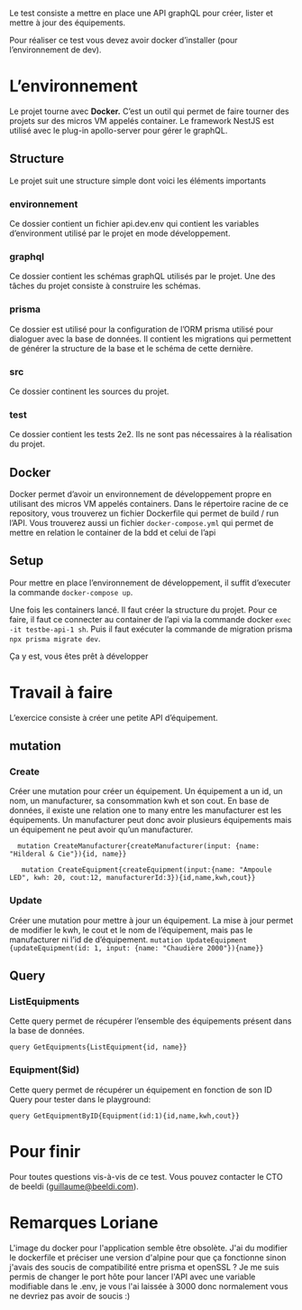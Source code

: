 Le test consiste a mettre en place une API graphQL pour créer, lister et mettre à jour des équipements.

Pour réaliser ce test vous devez avoir docker d’installer (pour l’environnement de dev).

# L’environnement

Le projet tourne avec **Docker.** C’est un outil qui permet de faire tourner des projets sur des micros VM appelés container. Le framework NestJS est utilisé avec le plug-in apollo-server pour gérer le graphQL.

## Structure

Le projet suit une structure simple dont voici les éléments importants

### environnement

Ce dossier contient un fichier api.dev.env qui contient les variables d’environment utilisé par le projet en mode développement.

### graphql

Ce dossier contient les schémas graphQL utilisés par le projet. Une des tâches du projet consiste à construire les schémas.

### prisma

Ce dossier est utilisé pour la configuration de l’ORM prisma utilisé pour dialoguer avec la base de données. Il contient les migrations qui permettent de générer la structure de la base et le schéma de cette dernière.

### src

Ce dossier continent les sources du projet.

### test

Ce dossier contient les tests 2e2. Ils ne sont pas nécessaires à la réalisation du projet.

## Docker

Docker permet d’avoir un environnement de développement propre en utilisant des micros VM appelés containers. Dans le répertoire racine de ce repository, vous trouverez un fichier Dockerfile qui permet de build / run l’API. Vous trouverez aussi un fichier `docker-compose.yml` qui permet de mettre en relation le container de la bdd et celui de l’api

## Setup

Pour mettre en place l’environnement de développement, il suffit d’executer la commande `docker-compose up`.

Une fois les containers lancé. Il faut créer la structure du projet. Pour ce faire, il faut ce connecter au container de l’api via la commande docker `exec -it testbe-api-1 sh`. Puis il faut exécuter la commande de migration prisma `npx prisma migrate dev`.

Ça y est, vous êtes prêt à développer

# Travail à faire

L’exercice consiste à créer une petite API d’équipement.

## mutation

### Create

Créer une mutation pour créer un équipement. Un équipement a un id, un nom, un manufacturer, sa consommation kwh et son cout.
En base de données, il existe une relation one to many entre les manufacturer est les équipements. Un manufacturer peut donc avoir plusieurs équipements mais un équipement ne peut avoir qu’un manufacturer.

`   mutation CreateManufacturer{createManufacturer(input: {name: "Hilderal & Cie"}){id, name}}
`

`    mutation CreateEquipment{createEquipment(input:{name: "Ampoule LED", kwh: 20, cout:12, manufacturerId:3}){id,name,kwh,cout}}
`

### Update

Créer une mutation pour mettre à jour un équipement. La mise à jour permet de modifier le kwh, le cout et le nom de l’équipement, mais pas le manufacturer ni l’id de d’équipement.
`mutation UpdateEquipment {updateEquipment(id: 1, input: {name: "Chaudière 2000"}){name}}
`

## Query

### ListEquipments

Cette query permet de récupérer l’ensemble des équipements présent dans la base de données.

`query GetEquipments{ListEquipment{id, name}}`
### Equipment($id)

Cette query permet de récupérer un équipement en fonction de son ID
Query pour tester dans le playground: 

`query GetEquipmentByID{Equipment(id:1){id,name,kwh,cout}}`

# Pour finir

Pour toutes questions vis-à-vis de ce test. Vous pouvez contacter le CTO de beeldi (guillaume@beeldi.com).


# Remarques Loriane

L'image du docker pour l'application semble être obsolète. J'ai du modifier le dockerfile et préciser une version d'alpine pour que ça fonctionne sinon j'avais des soucis de compatibilité entre prisma et openSSL ?
Je me suis permis de changer le port hôte pour lancer l'API avec une variable modifiable dans le .env, je vous l'ai laissée à 3000 donc normalement vous ne devriez pas avoir de soucis :)



